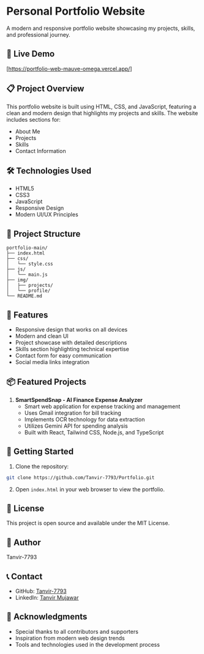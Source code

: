 # Personal Portfolio Website

A modern and responsive portfolio website showcasing my projects, skills, and professional journey.

## 🚀 Live Demo

[https://portfolio-web-mauve-omega.vercel.app/]

## 📋 Project Overview

This portfolio website is built using HTML, CSS, and JavaScript, featuring a clean and modern design that highlights my projects and skills. The website includes sections for:
- About Me
- Projects
- Skills
- Contact Information

## 🛠️ Technologies Used

- HTML5
- CSS3
- JavaScript
- Responsive Design
- Modern UI/UX Principles

## 📁 Project Structure

```
portfolio-main/
├── index.html
├── css/
│   └── style.css
├── js/
│   └── main.js
├── img/
│   ├── projects/
│   └── profile/
└── README.md
```

## 🔧 Features

- Responsive design that works on all devices
- Modern and clean UI
- Project showcase with detailed descriptions
- Skills section highlighting technical expertise
- Contact form for easy communication
- Social media links integration

## 📦 Featured Projects

1. **SmartSpendSnap - AI Finance Expense Analyzer**
   - Smart web application for expense tracking and management
   - Uses Gmail integration for bill tracking
   - Implements OCR technology for data extraction
   - Utilizes Gemini API for spending analysis
   - Built with React, Tailwind CSS, Node.js, and TypeScript

## 📝 Getting Started

1. Clone the repository:
```bash
git clone https://github.com/Tanvir-7793/Portfolio.git
```

2. Open `index.html` in your web browser to view the portfolio.

## 📁 License

This project is open source and available under the MIT License.

## 👥 Author

Tanvir-7793

## 📞 Contact

- GitHub: [Tanvir-7793](https://github.com/Tanvir-7793)
- LinkedIn: [Tanvir Mujawar](https://www.linkedin.com/in/tanvir-mujawar-7573012aa/)

## 🎯 Acknowledgments

- Special thanks to all contributors and supporters
- Inspiration from modern web design trends
- Tools and technologies used in the development process
